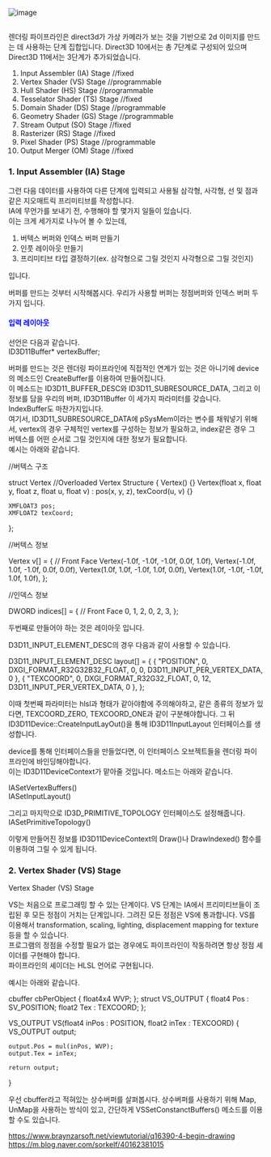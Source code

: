 ![image](https://user-images.githubusercontent.com/49023736/129656980-0d13e030-8f1a-4363-be58-4be76109e089.png)



## <Programmable Graphics Rendring Pipeline>

렌더링 파이프라인은 direct3d가 가상 카메라가 보는 것을 기반으로 2d 이미지를 만드는 데 사용하는 단계 집합입니다.
Direct3D 10에서는 총 7단계로 구성되어 있으며 Direct3D 11에서는 3단계가 추가되었습니다.

1. Input Assembler (IA) Stage //fixed <br>
2. Vertex Shader (VS) Stage //programmable <br>
3. Hull Shader (HS) Stage //programmable <br>
4. Tesselator Shader (TS) Stage //fixed <br>
5. Domain Shader (DS) Stage //programmable <br>
6. Geometry Shader (GS) Stage //programmable <br>
7. Stream Output (SO) Stage //fixed <br>
8. Rasterizer (RS) Stage //fixed <br>
9. Pixel Shader (PS) Stage //programmable <br>
10. Output Merger (OM) Stage //fixed <br>


### 1. Input Assembler (IA) Stage 

그런 다음 데이터를 사용하여 다른 단계에 입력되고 사용될 삼각형, 사각형, 선 및 점과 같은 지오매트릭 프리미티브를 작성합니다.<br>
IA에 무언가를 보내기 전, 수행해야 할 몇가지 일들이 있습니다.<br>
이는 크게 세가지로 나누어 볼 수 있는데,<br>
1. 버텍스 버퍼와 인덱스 버퍼 만들기<br>
2. 인풋 레이아웃 만들기<br>
3. 프리미티브 타입 결정하기(ex. 삼각형으로 그릴 것인지 사각형으로 그릴 것인지)<br>

입니다. 

버퍼를 만드는 것부터 시작해봅시다. 우리가 사용할 버퍼는 정점버퍼와 인덱스 버퍼 두가지 입니다.


#### <span style="color:blue">입력 레이아웃</span>

선언은 다음과 같습니다.<br>
ID3D11Buffer* vertexBuffer;

버퍼를 만드는 것은 렌더링 파이프라인에 직접적인 연계가 있는 것은 아니기에 device의 메소드인 CreateBuffer를 이용하여 만들어집니다.<br>
이 메소드는 ID3D11_BUFFER_DESC와 ID3D11_SUBRESOURCE_DATA, 그리고 이 정보를 담을 우리의 버퍼, ID3D11Buffer 이 세가지 파라미터를 갖습니다.<br>
IndexBuffer도 마찬가지입니다.<br>
여기서, ID3D11_SUBRESOURCE_DATA에 pSysMem이라는 변수를 채워넣기 위해서, vertex의 경우 구체적인 vertex를 구성하는 정보가 필요하고,
index같은 경우 그 버텍스를 어떤 순서로 그릴 것인지에 대한 정보가 필요합니다.<br>
예시는 아래와 같습니다.

//버텍스 구조

struct Vertex	//Overloaded Vertex Structure
{
	Vertex() {}
	Vertex(float x, float y, float z,
		float u, float v)
		: pos(x, y, z), texCoord(u, v) {}

	XMFLOAT3 pos;
	XMFLOAT2 texCoord;
};

//버텍스 정보

Vertex v[] =
	{
		// Front Face
		Vertex(-1.0f, -1.0f, -1.0f, 0.0f, 1.0f),
		Vertex(-1.0f,  1.0f, -1.0f, 0.0f, 0.0f),
		Vertex(1.0f,  1.0f, -1.0f, 1.0f, 0.0f),
		Vertex(1.0f, -1.0f, -1.0f, 1.0f, 1.0f),
};

//인덱스 정보

DWORD indices[] = {
		// Front Face
		0,  1,  2,
		0,  2,  3,
};

두번째로 만들어야 하는 것은 레이아웃 입니다.

D3D11_INPUT_ELEMENT_DESC의 경우 다음과 같이 사용할 수 있습니다.<br>


D3D11_INPUT_ELEMENT_DESC layout[] =
{
	{ "POSITION", 0, DXGI_FORMAT_R32G32B32_FLOAT, 0, 0, D3D11_INPUT_PER_VERTEX_DATA, 0 },
	{ "TEXCOORD", 0, DXGI_FORMAT_R32G32_FLOAT, 0, 12, D3D11_INPUT_PER_VERTEX_DATA, 0 },
};

이때 첫번째 파라미터는 hlsl과 형태가 같아야함에 주의해야하고, 같은 종류의 정보가 있다면, TEXCOORD_ZERO, TEXCOORD_ONE과 같이 구분해야합니다.
그 뒤 ID3D11Device::CreateInputLayOut()을 통해 ID3D11InputLayout 인터페이스를 생성합니다.<br>

device를 통해 인터페이스들을 만들었다면, 이 인터페이스 오브젝트들을 렌더링 파이프라인에 바인딩해야합니다. <br>
이는 ID3D11DeviceContext가 맡아줄 것입니다. 메소드는 아래와 같습니다.<br>

IASetVertexBuffers()<br>
IASetInputLayout()<br>

그리고 마지막으로 ID3D_PRIMITIVE_TOPOLOGY 인터페이스도 설정해줍니다.<br>
IASetPrimitiveTopology()


이렇게 만들어진 정보를 ID3D11DeviceContext의 Draw()나 DrawIndexed() 함수를 이용하여 그릴 수 있게 됩니다.


  ### 2. Vertex Shader (VS) Stage

  Vertex Shader (VS) Stage

VS는 처음으로 프로그래밍 할 수 있는 단계이다. VS 단계는 IA에서 프리미티브들이 조립된 후 모든 정점이 거치는 단계입니다. 그려진 모든 정점은
VS에 통과합니다. VS를 이용해서 transformation, scaling, lighting, displacement mapping for texture 등을 할 수 있습니다. <br>
프로그램의 정점을 수정할 필요가 없는 경우에도 파이프라인이 작동하려면 항상 정점 셰이더를 구현해야 합니다.<br>
파이프라인의 셰이더는 HLSL 언어로 구현됩니다.

예시는 아래와 같습니다.

cbuffer cbPerObject
{
	float4x4 WVP;
};
struct VS_OUTPUT
{
	float4 Pos : SV_POSITION;
	float2 Tex : TEXCOORD;
};

VS_OUTPUT VS(float4 inPos : POSITION, float2 inTex : TEXCOORD)
{
	VS_OUTPUT output;

	output.Pos = mul(inPos, WVP);
	output.Tex = inTex;

	return output;
}


우선 cbuffer라고 적혀있는 상수버퍼를 살펴봅시다.
상수버퍼를 사용하기 위해 Map, UnMap을 사용하는 방식이 있고, 간단하게
VSSetConstanctBuffers() 메소드를 이용할 수도 있습니다.

  
  
  https://www.braynzarsoft.net/viewtutorial/q16390-4-begin-drawing
  https://m.blog.naver.com/sorkelf/40162381015
